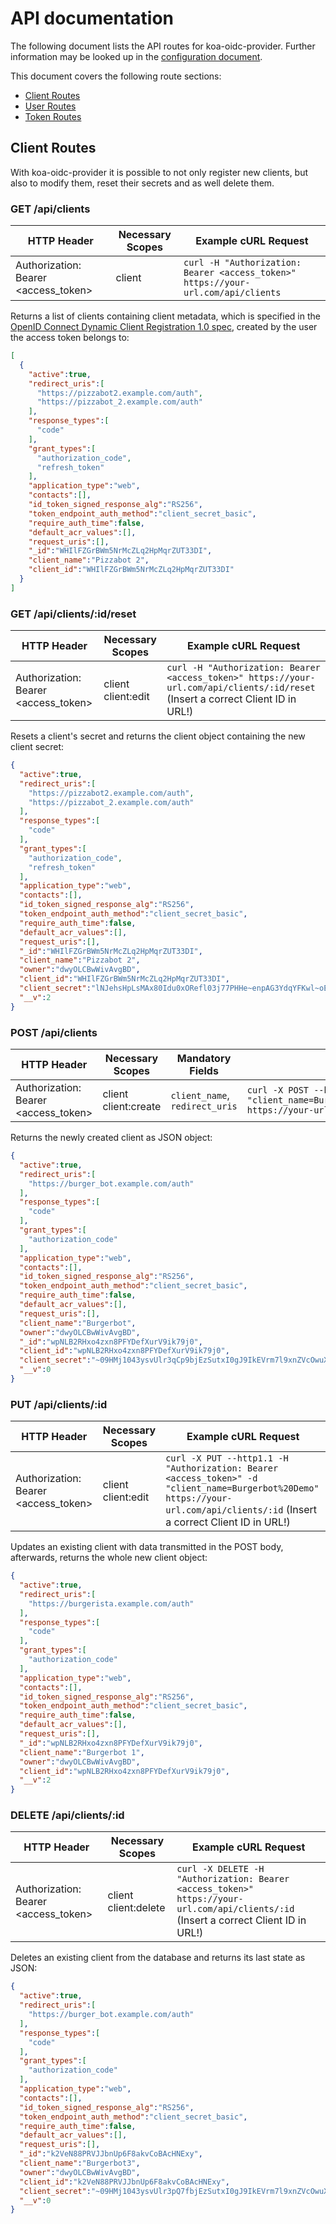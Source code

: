 # API documentation

The following document lists the API routes for koa-oidc-provider. Further information may be looked up in the [configuration document](/docs/CONFIGURATION.md).

This document covers the following route sections:

* [Client Routes](#client-routes)
* [User Routes](#user-routes)
* [Token Routes](#token-routes)

## Client Routes

With koa-oidc-provider it is possible to not only register new clients, but also to modify them, reset their secrets and as well delete them.

### GET /api/clients

| **HTTP Header** | **Necessary Scopes** | **Example cURL Request** |
|-----------------|----------------------|------------------------|
| Authorization: Bearer <access_token> | client | `curl -H "Authorization: Bearer <access_token>" https://your-url.com/api/clients` |

Returns a list of clients containing client metadata, which is specified in the [OpenID Connect Dynamic Client Registration 1.0 spec](https://openid.net/specs/openid-connect-registration-1_0.html#ClientMetadata), created by the user the access token belongs to:

```json
[
  {
    "active":true,
    "redirect_uris":[
      "https://pizzabot2.example.com/auth",
      "https://pizzabot_2.example.com/auth"
    ],
    "response_types":[
      "code"
    ],
    "grant_types":[
      "authorization_code",
      "refresh_token"
    ],
    "application_type":"web",
    "contacts":[],
    "id_token_signed_response_alg":"RS256",
    "token_endpoint_auth_method":"client_secret_basic",
    "require_auth_time":false,
    "default_acr_values":[],
    "request_uris":[],
    "_id":"WHIlFZGrBWm5NrMcZLq2HpMqrZUT33DI",
    "client_name":"Pizzabot 2",
    "client_id":"WHIlFZGrBWm5NrMcZLq2HpMqrZUT33DI"
  }
]
```

### GET /api/clients/:id/reset

| **HTTP Header** | **Necessary Scopes** | **Example cURL Request** |
|-----------------|----------------------|------------------------|
| Authorization: Bearer <access_token> | client client:edit | `curl -H "Authorization: Bearer <access_token>" https://your-url.com/api/clients/:id/reset` (Insert a correct Client ID in URL!)|

Resets a client's secret and returns the client object containing the new client secret:

```json
{
  "active":true,
  "redirect_uris":[
    "https://pizzabot2.example.com/auth",
    "https://pizzabot_2.example.com/auth"
  ],
  "response_types":[
    "code"
  ],
  "grant_types":[
    "authorization_code",
    "refresh_token"
  ],
  "application_type":"web",
  "contacts":[],
  "id_token_signed_response_alg":"RS256",
  "token_endpoint_auth_method":"client_secret_basic",
  "require_auth_time":false,
  "default_acr_values":[],
  "request_uris":[],
  "_id":"WHIlFZGrBWm5NrMcZLq2HpMqrZUT33DI",
  "client_name":"Pizzabot 2",
  "owner":"dwyOLCBwWivAvgBD",
  "client_id":"WHIlFZGrBWm5NrMcZLq2HpMqrZUT33DI",
  "client_secret":"lNJehsHpLsMAx80Idu0xORefl03j77PHHe~enpAG3YdqYFKwl~oE2LE~TeFqiePG",
  "__v":2
}
```

### POST /api/clients

| **HTTP Header** | **Necessary Scopes** | **Mandatory Fields** | **Example cURL Request** |
|-----------------|----------------------|------------------------|------------------------|
| Authorization: Bearer <access_token> | client client:create | `client_name`, `redirect_uris`  | `curl -X POST --http1.1 -H "Authorization: Bearer <access_token>" -d "client_name=Burgerbot&redirect_uris=https://burger_bot.example.com/auth" https://your-url.com/api/clients` |

Returns the newly created client as JSON object:

```json
{
  "active":true,
  "redirect_uris":[
    "https://burger_bot.example.com/auth"
  ],
  "response_types":[
    "code"
  ],
  "grant_types":[
    "authorization_code"
  ],
  "application_type":"web",
  "contacts":[],
  "id_token_signed_response_alg":"RS256",
  "token_endpoint_auth_method":"client_secret_basic",
  "require_auth_time":false,
  "default_acr_values":[],
  "request_uris":[],
  "client_name":"Burgerbot",
  "owner":"dwyOLCBwWivAvgBD",
  "_id":"wpNLB2RHxo4zxn8PFYDefXurV9ik79j0",
  "client_id":"wpNLB2RHxo4zxn8PFYDefXurV9ik79j0",
  "client_secret":"~09HMj1043ysvUlr3qCp9bjEzSutxI0gJ9IkEVrm7l9xnZVcOwuXA9eOko5sDXxA",
  "__v":0
}
```

### PUT /api/clients/:id

| **HTTP Header** | **Necessary Scopes** | **Example cURL Request** |
|-----------------|----------------------|------------------------|
| Authorization: Bearer <access_token> | client client:edit | `curl -X PUT --http1.1 -H "Authorization: Bearer <access_token>" -d "client_name=Burgerbot%20Demo" https://your-url.com/api/clients/:id` (Insert a correct Client ID in URL!) |

Updates an existing client with data transmitted in the POST body, afterwards, returns the whole new client object:

```json
{
  "active":true,
  "redirect_uris":[
    "https://burgerista.example.com/auth"
  ],
  "response_types":[
    "code"
  ],
  "grant_types":[
    "authorization_code"
  ],
  "application_type":"web",
  "contacts":[],
  "id_token_signed_response_alg":"RS256",
  "token_endpoint_auth_method":"client_secret_basic",
  "require_auth_time":false,
  "default_acr_values":[],
  "request_uris":[],
  "_id":"wpNLB2RHxo4zxn8PFYDefXurV9ik79j0",
  "client_name":"Burgerbot 1",
  "owner":"dwyOLCBwWivAvgBD",
  "client_id":"wpNLB2RHxo4zxn8PFYDefXurV9ik79j0",
  "__v":2
}
```

### DELETE /api/clients/:id

| **HTTP Header** | **Necessary Scopes** | **Example cURL Request** |
|-----------------|----------------------|------------------------|
| Authorization: Bearer <access_token> | client client:delete | `curl -X DELETE -H "Authorization: Bearer <access_token>" https://your-url.com/api/clients/:id` (Insert a correct Client ID in URL!) |

Deletes an existing client from the database and returns its last state as JSON:

```json
{
  "active":true,
  "redirect_uris":[
    "https://burger_bot.example.com/auth"
  ],
  "response_types":[
    "code"
  ],
  "grant_types":[
    "authorization_code"
  ],
  "application_type":"web",
  "contacts":[],
  "id_token_signed_response_alg":"RS256",
  "token_endpoint_auth_method":"client_secret_basic",
  "require_auth_time":false,
  "default_acr_values":[],
  "request_uris":[],
  "_id":"k2VeN88PRVJJbnUp6F8akvCoBAcHNExy",
  "client_name":"Burgerbot3",
  "owner":"dwyOLCBwWivAvgBD",
  "client_id":"k2VeN88PRVJJbnUp6F8akvCoBAcHNExy",
  "client_secret":"~09HMj1043ysvUlr3pQ7fbjEzSutxI0gJ9IkEVrm7l9xnZVcOwuXA9eOko5sDXxA",
  "__v":0
}
```